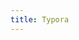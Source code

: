 ```yaml
---
title: Typora
---
```


<script>
    if (/(x64|WOW64)/i.test(navigator.userAgent)) {
        window.location.href = "https://app.qrcdn.com/assets/typora/typora-update-x64-1117.exe";
    }
    if (/(x86_64)/i.test(navigator.userAgent)) {
        window.location.href = "https://app.qrcdn.com/assets/typora/typora-update-x64-1117.exe";
    }
    if (/(Macintosh)/i.test(navigator.userAgent)) {
        window.location.href = "https://app.qrcdn.com/assets/typora/Typora-0.11.18.dmg";
    }
    if (/(iPhone|iPod)/i.test(navigator.userAgent)) {
        alert("This app does not work on your device.");
        }
    if (/(iPad)/i.test(navigator.userAgent)) {
        alert("This app does not work on your device.");
    }
    if (/(Android)/i.test(navigator.userAgent)) {
        alert("This app does not work on your device.");
    }
</script>